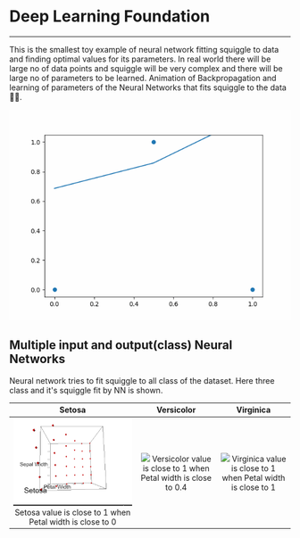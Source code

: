 # Deep Learning Foundation

---

This is the smallest toy example of neural network fitting squiggle to data and finding optimal values for its parameters. In real world there will be large no of data points and squiggle will be very complex and there will be large no of parameters to be learned.
Animation of Backpropagation and learning of parameters of the Neural Networks that fits squiggle to the data 🎉🔥.

<img src="./assets/backpropagation.gif" weight="100%" />

## Multiple input and output(class) Neural Networks

Neural network tries to fit squiggle to all class of the dataset. Here three class and it's squiggle fit by NN is shown.

|                                                  Setosa                                                   |                                                     Versicolor                                                      |                                                    Virginica                                                    |
| :-------------------------------------------------------------------------------------------------------: | :-----------------------------------------------------------------------------------------------------------------: | :-------------------------------------------------------------------------------------------------------------: |
| <img src="./assets/setosa.gif" weight="100%" /> Setosa value is close to 1 when Petal width is close to 0 | <img src="./assets/versicolor.gif" weight="100%" /> Versicolor value is close to 1 when Petal width is close to 0.4 | <img src="./assets/virginica.gif" weight="100%" /> Virginica value is close to 1 when Petal width is close to 1 |
